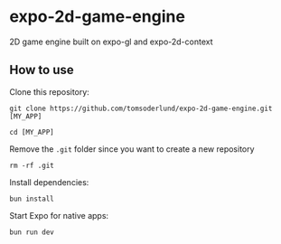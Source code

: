 # expo-2d-game-engine

2D game engine built on expo-gl and expo-2d-context

## How to use

Clone this repository:

    git clone https://github.com/tomsoderlund/expo-2d-game-engine.git [MY_APP]
    
    cd [MY_APP]

Remove the `.git` folder since you want to create a new repository

    rm -rf .git

Install dependencies:

    bun install

Start Expo for native apps:

    bun run dev
